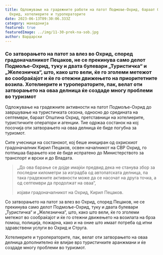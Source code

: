 ```yaml
---
title: Одложување на градежните работи на патот Подмоље-Охрид, бараат Општина
  Охрид, хотелиерите и туроператорите
date: 2023-06-13T09:30:06.333Z
category: македонија
featured: true
featuredImage: ../img/11-30-prek-na-sob.jpg
author: Вардарски
---
```

<!--StartFragment-->

### Со затворањето на патот за влез во Охрид, според градоначалникот Пецаков, не се прекинува само делот Подмоље-Охрид, туку и двата булевари „Туристичка“ и „Железничка“, што, како што вели, ќе го зголеми метежот во сообраќајот и ќе го отежни движењето на приоритетните возила. Хотелиерите и туроператорите, пак, велат оти затворањето на оваа делница ќе создаде многу проблеми во туризмот

Одложување на градежните активности на патот Подмоље-Охрид до завршување на туристичката сезона, односно до средината на септември, бараат Општина Охрид, претставници на хотелиерите, туристичките оператори и агенции. Тие одржаа состанок на кој посочија оти затворањето на оваа делница ќе биде погубна за туризмот.

<!--EndFragment-->

<!--StartFragment-->

Сите учесници на состанокот, кој беше инициран од охрискиот градоначалник Кирил Пецаков, освен началникот на СВР Охрид, го потпишаа барањето кое ќе биде испратено до Министерството за транспорт и врски и до Владата.

> „До ова барање се дојде имајќи предвид дека не станува збор за последни километри за изградба од автопатската делница, па така градежните активности може да се насочат на друга точка, а од септември да продолжат на оваа“,
>
> изјави градоначалникот на Охрид, Кирил Пецаков.

Со затворањето на патот за влез во Охрид, според Пецаков, не се прекинува само делот Подмоље-Охрид, туку и двата булевари „Туристичка“ и „Железничка“, што, како што вели, ќе го зголеми метежот во сообраќајот и ќе го отежни движењето на возилата на брза помош, полиција, пожарна, како и на оние што имаат потреба од итни здравствени услуги во Охрид и Струга.

Хотелиерите и туроператорите, пак, велат оти затворањето на оваа делница дополнително ќе влијае врз туристичките аранжмани и ќе создаде многу проблеми во туризмот.

<!--EndFragment-->